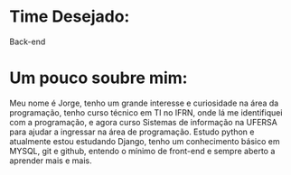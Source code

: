# Time Desejado: 
Back-end
# Um pouco soubre mim: 
Meu nome é Jorge, tenho um grande interesse e curiosidade na área da programação, tenho curso técnico em TI no IFRN, onde lá me identifiquei com a programação, e agora curso Sistemas de informação na UFERSA para ajudar a ingressar na área de programação. Estudo python e atualmente estou estudando Django, tenho um conhecimento básico em MYSQL, git e github, entendo o mínimo de front-end e sempre aberto a aprender mais e mais.
#